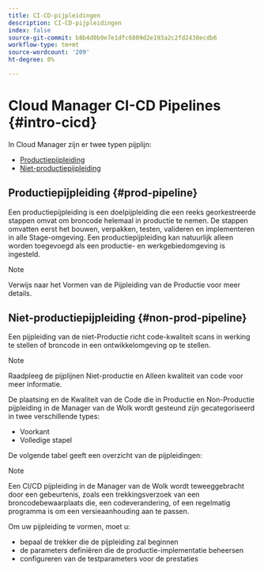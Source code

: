 ```yaml
---
title: CI-CD-pijpleidingen
description: CI-CD-pijpleidingen
index: false
source-git-commit: b8b4d0b9e7e1dfc6809d2e193a2c2fd2438ecdb6
workflow-type: tm+mt
source-wordcount: '209'
ht-degree: 0%

---
```



# Cloud Manager CI-CD Pipelines {#intro-cicd}

In Cloud Manager zijn er twee typen pijplijn:

* [Productiepijpleiding](#prod-pipeline)
* [Niet-productiepijpleiding](#non-prod-pipeline)

## Productiepijpleiding {#prod-pipeline}

Een productiepijpleiding is een doelpijpleiding die een reeks georkestreerde stappen omvat om broncode helemaal in productie te nemen. De stappen omvatten eerst het bouwen, verpakken, testen, valideren en implementeren in alle Stage-omgeving. Een productiepijpleiding kan natuurlijk alleen worden toegevoegd als een productie- en werkgebiedomgeving is ingesteld.

>[!NOTE]
>Verwijs naar het Vormen van de Pijpleiding van de Productie voor meer details.


## Niet-productiepijpleiding {#non-prod-pipeline}

Een pijpleiding van de niet-Productie richt code-kwaliteit scans in werking te stellen of broncode in een ontwikkelomgeving op te stellen.

>[!NOTE]
>Raadpleeg de pijplijnen Niet-productie en Alleen kwaliteit van code voor meer informatie.

De plaatsing en de Kwaliteit van de Code die in Productie en Non-Productie pijpleiding in de Manager van de Wolk wordt gesteund zijn gecategoriseerd in twee verschillende types:

* Voorkant
* Volledige stapel

De volgende tabel geeft een overzicht van de pijpleidingen:


>[!NOTE]
>Een CI/CD pijpleiding in de Manager van de Wolk wordt teweeggebracht door een gebeurtenis, zoals een trekkingsverzoek van een broncodebewaarplaats die, een codeverandering, of een regelmatig programma is om een versieaanhouding aan te passen.
>
>Om uw pijpleiding te vormen, moet u:
>* bepaal de trekker die de pijpleiding zal beginnen
>* de parameters definiëren die de productie-implementatie beheersen
>* configureren van de testparameters voor de prestaties